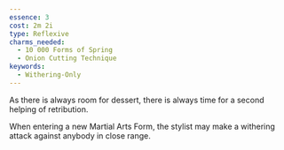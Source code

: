 ```yaml
---
essence: 3
cost: 2m 2i
type: Reflexive
charms_needed:
  - 10 000 Forms of Spring
  - Onion Cutting Technique
keywords:
  - Withering-Only
---
```


As there is always room for dessert, there is always time for a second helping of retribution.

When entering a new Martial Arts Form, the stylist may make a withering attack against anybody in close range.
